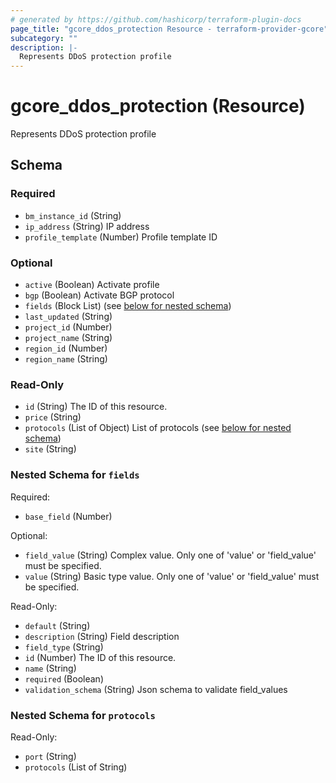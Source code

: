 ```yaml
---
# generated by https://github.com/hashicorp/terraform-plugin-docs
page_title: "gcore_ddos_protection Resource - terraform-provider-gcore"
subcategory: ""
description: |-
  Represents DDoS protection profile
---
```


# gcore_ddos_protection (Resource)

Represents DDoS protection profile



<!-- schema generated by tfplugindocs -->
## Schema

### Required

- `bm_instance_id` (String)
- `ip_address` (String) IP address
- `profile_template` (Number) Profile template ID

### Optional

- `active` (Boolean) Activate profile
- `bgp` (Boolean) Activate BGP protocol
- `fields` (Block List) (see [below for nested schema](#nestedblock--fields))
- `last_updated` (String)
- `project_id` (Number)
- `project_name` (String)
- `region_id` (Number)
- `region_name` (String)

### Read-Only

- `id` (String) The ID of this resource.
- `price` (String)
- `protocols` (List of Object) List of protocols (see [below for nested schema](#nestedatt--protocols))
- `site` (String)

<a id="nestedblock--fields"></a>
### Nested Schema for `fields`

Required:

- `base_field` (Number)

Optional:

- `field_value` (String) Complex value. Only one of 'value' or 'field_value' must be specified.
- `value` (String) Basic type value. Only one of 'value' or 'field_value' must be specified.

Read-Only:

- `default` (String)
- `description` (String) Field description
- `field_type` (String)
- `id` (Number) The ID of this resource.
- `name` (String)
- `required` (Boolean)
- `validation_schema` (String) Json schema to validate field_values


<a id="nestedatt--protocols"></a>
### Nested Schema for `protocols`

Read-Only:

- `port` (String)
- `protocols` (List of String)


